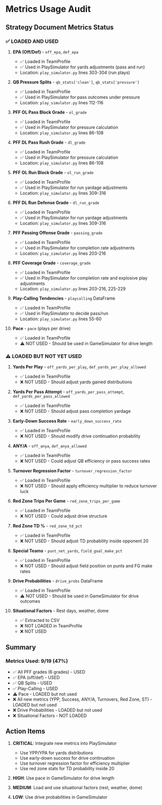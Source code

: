 # Metrics Usage Audit

## Strategy Document Metrics Status

### ✅ LOADED AND USED

1. **EPA (Off/Def)** - `off_epa`, `def_epa`
   - ✅ Loaded in TeamProfile
   - ✅ Used in PlaySimulator for yards adjustments (pass and run)
   - Location: `play_simulator.py` lines 303-304 (run plays)

2. **QB Pressure Splits** - `qb_stats['clean']`, `qb_stats['pressure']`
   - ✅ Loaded in TeamProfile
   - ✅ Used in PlaySimulator for pass outcomes under pressure
   - Location: `play_simulator.py` lines 112-116

3. **PFF OL Pass Block Grade** - `ol_grade`
   - ✅ Loaded in TeamProfile
   - ✅ Used in PlaySimulator for pressure calculation
   - Location: `play_simulator.py` lines 86-108

4. **PFF DL Pass Rush Grade** - `dl_grade`
   - ✅ Loaded in TeamProfile
   - ✅ Used in PlaySimulator for pressure calculation
   - Location: `play_simulator.py` lines 86-108

5. **PFF OL Run Block Grade** - `ol_run_grade`
   - ✅ Loaded in TeamProfile
   - ✅ Used in PlaySimulator for run yardage adjustments
   - Location: `play_simulator.py` lines 309-316

6. **PFF DL Run Defense Grade** - `dl_run_grade`
   - ✅ Loaded in TeamProfile
   - ✅ Used in PlaySimulator for run yardage adjustments
   - Location: `play_simulator.py` lines 309-316

7. **PFF Passing Offense Grade** - `passing_grade`
   - ✅ Loaded in TeamProfile
   - ✅ Used in PlaySimulator for completion rate adjustments
   - Location: `play_simulator.py` lines 203-216

8. **PFF Coverage Grade** - `coverage_grade`
   - ✅ Loaded in TeamProfile
   - ✅ Used in PlaySimulator for completion rate and explosive play adjustments
   - Location: `play_simulator.py` lines 203-216, 225-229

9. **Play-Calling Tendencies** - `playcalling` DataFrame
   - ✅ Loaded in TeamProfile
   - ✅ Used in PlaySimulator to decide pass/run
   - Location: `play_simulator.py` lines 55-60

10. **Pace** - `pace` (plays per drive)
    - ✅ Loaded in TeamProfile
    - ⚠️ NOT USED - Should be used in GameSimulator for drive length

### ⚠️ LOADED BUT NOT YET USED

1. **Yards Per Play** - `off_yards_per_play`, `def_yards_per_play_allowed`
   - ✅ Loaded in TeamProfile
   - ❌ NOT USED - Should adjust yards gained distributions

2. **Yards Per Pass Attempt** - `off_yards_per_pass_attempt`, `def_yards_per_pass_allowed`
   - ✅ Loaded in TeamProfile
   - ❌ NOT USED - Should adjust pass completion yardage

3. **Early-Down Success Rate** - `early_down_success_rate`
   - ✅ Loaded in TeamProfile
   - ❌ NOT USED - Should modify drive continuation probability

4. **ANY/A** - `off_anya`, `def_anya_allowed`
   - ✅ Loaded in TeamProfile
   - ❌ NOT USED - Could adjust QB efficiency or pass success rates

5. **Turnover Regression Factor** - `turnover_regression_factor`
   - ✅ Loaded in TeamProfile
   - ❌ NOT USED - Should apply efficiency multiplier to reduce turnover luck

6. **Red Zone Trips Per Game** - `red_zone_trips_per_game`
   - ✅ Loaded in TeamProfile
   - ❌ NOT USED - Could adjust drive structure

7. **Red Zone TD %** - `red_zone_td_pct`
   - ✅ Loaded in TeamProfile
   - ❌ NOT USED - Should adjust TD probability inside opponent 20

8. **Special Teams** - `punt_net_yards`, `field_goal_make_pct`
   - ✅ Loaded in TeamProfile
   - ❌ NOT USED - Should adjust field position on punts and FG make rates

9. **Drive Probabilities** - `drive_probs` DataFrame
   - ✅ Loaded in TeamProfile
   - ⚠️ NOT USED - Should be used in GameSimulator for drive outcomes

10. **Situational Factors** - Rest days, weather, dome
    - ✅ Extracted to CSV
    - ❌ NOT LOADED in TeamProfile
    - ❌ NOT USED

## Summary

### Metrics Used: 9/19 (47%)
- ✅ All PFF grades (6 grades) - USED
- ✅ EPA (off/def) - USED  
- ✅ QB Splits - USED
- ✅ Play-Calling - USED
- ⚠️ Pace - LOADED but not used
- ❌ All new metrics (YPP, Success, ANY/A, Turnovers, Red Zone, ST) - LOADED but not used
- ❌ Drive Probabilities - LOADED but not used
- ❌ Situational Factors - NOT LOADED

## Action Items

1. **CRITICAL**: Integrate new metrics into PlaySimulator
   - Use YPP/YPA for yards distributions
   - Use early-down success for drive continuation
   - Use turnover regression factor for efficiency multiplier
   - Use red zone stats for TD probability inside 20

2. **HIGH**: Use pace in GameSimulator for drive length

3. **MEDIUM**: Load and use situational factors (rest, weather, dome)

4. **LOW**: Use drive probabilities in GameSimulator

